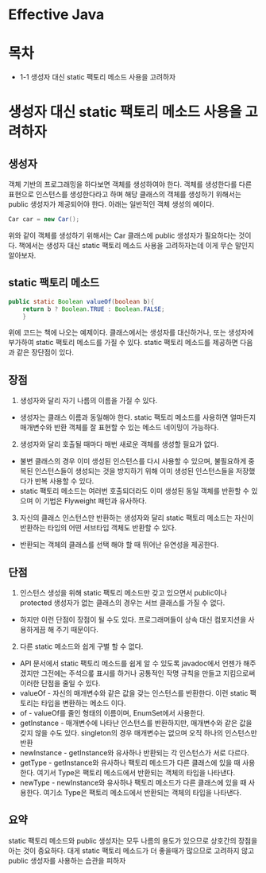 # Effective Java

# 목차
- 1-1 생성자 대신 static 팩토리 메소드 사용을 고려하자

# 생성자 대신 static 팩토리 메소드 사용을 고려하자

## 생성자
객체 기반의 프로그래밍을 하다보면 객체를 생성하여야 한다. 객체를 생성한다를 다른 표현으로 인스턴스를 생성한다라고 하며 해당 클래스의 객체를 생성하기 위해서는 public 생성자가 제공되어야 한다.
아래는 일반적인 객체 생성의 예이다.
```java
Car car = new Car();
```
위와 같이 객체를 생성하기 위해서는 Car 클래스에 public 생성자가 필요하다는 것이다.
책에서는 생성자 대신 static 팩토리 메소드 사용을 고려하자는데 이게 무슨 말인지 알아보자.
## static 팩토리 메소드
```java
public static Boolean valueOf(boolean b){ 
    return b ? Boolean.TRUE : Boolean.FALSE; 
    }
```
위에 코드는 책에 나오는 예제이다.
클래스에서는 생성자를 대신하거나, 또는 생성자에 부가하여 static 팩토리 메소드를 가질 수 있다.
static 팩토리 메소드를 제공하면 다음과 같은 장단점이 있다.
## 장점
1. 생성자와 달리 자기 나름의 이름을 가질 수 있다.
- 생성자는 클래스 이름과 동일해야 한다. static 팩토리 메소드를 사용하면 얼마든지 매개변수와 반환 객체를 잘 표현할 수 있는 메소드 네이밍이 가능하다.

2. 생성자와 달리 호출될 때마다 매번 새로운 객체를 생성할 필요가 없다.
- 불변 클래스의 경우 이미 생성된 인스턴스를 다시 사용할 수 있으며, 불필요하게 중복된 인스턴스들이 생성되는 것을 방지하기 위해 이미 생성된 인스턴스들을 저장했다가 반복 사용할 수 있다.
- static 팩토리 메소드는 여러번 호출되더라도 이미 생성된 동일 객체를 반환할 수 있으며 이 기법은 Flyweight 패턴과 유사하다.

3. 자신의 클래스 인스턴스만 반환하는 생성자와 달리 static 팩토리 메소드는 자신이 반환하는 타입의 어떤 서브타입 객체도 반환할 수 있다.
- 반환되는 객체의 클래스를 선택 해야 할 때 뛰어난 유연성을 제공한다.

## 단점

1. 인스턴스 생성을 위해 static 팩토리 메소드만 갖고 있으면서 public이나 protected 생성자가 없는 클래스의 경우는 서브 클래스를 가질 수 없다.
- 하지만 이런 단점이 장점이 될 수도 있다. 프로그래머들이 상속 대신 컴포지션을 사용하게끔 해 주기 때문이다.

2. 다른 static 메소드와 쉽게 구별 할 수 없다.
- API 문서에서 static 팩토리 메소드를 쉽게 알 수 있도록 javadoc에서 언젠가 해주겠지만 그전에는 주석으롶 표시를 하거나 공통적인 작명 규칙을 만들고 지킴으로써 이러한 단점을 줄일 수 있다.
 - valueOf - 자신의 매개변수와 같은 값을 갖는 인스턴스를 반환한다. 이런 static 팩토리는 타입을 변환하는 메소드 이다.
 - of - valueOf를 줄인 형태의 이름이며, EnumSet에서 사용한다.
 - getInstance - 매개변수에 나타난 인스턴스를 반환하지만, 매개변수와 같은 값을 갖지 않을 수도 있다. singleton의 경우 매개변수는 없으며 오직 하나의 인스턴스만 반환
 - newInstance - getInstance와 유사하나 반환되는 각 인스턴스가 서로 다르다.
 - getType - getInstance와 유사하나 팩토리 메소드가 다른 클래스에 있을 때 사용한다. 여기서 Type은 팩토리 메소드에서 반환되는 객체의 타입을 나타낸다.
 - newType - newInstance와 유사하나 팩토리 메소드가 다른 클래스에 있을 때 사용한다. 여기소 Type은 팩토리 메소드에서 반환되는 객체의 타입을 나타낸다.

## 요약
static 팩토리 메소드와 public 생성자는 모두 나름의 용도가 있으므로 상호간의 장점을 아는 것이 중요하다. 대게 static 팩토리 메소드가 더 좋을때가 많으므로 고려하지 않고 public 생성자를 사용하는 습관을 피하자 
